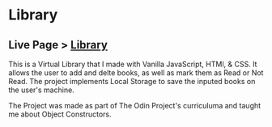 # Library
## Live Page > [Library](https://charliebarger.github.io/Library/)
This is a Virtual Library that I made with Vanilla JavaScript, HTMl, & CSS. It allows the user to add and delte books, as well as mark them as Read or Not Read. The project implements Local Storage to save the inputed books on the user's machine.

The Project was made as part of The Odin Project's curriculuma and taught me about Object Constructors. 
